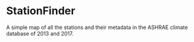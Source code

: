 # StationFinder

A simple map of all the stations and their metadata in the ASHRAE climate database of 2013 and 2017.
